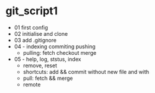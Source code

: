 # git_script1
- 01 first config
- 02 initialise and clone
- 03 add .gitignore
- 04 - indexing commiting pushing
   - pulling: fetch checkout merge
- 05 - help, log, ststus, index
   - remove, reset
   - shortcuts: add && commit without new file and with
   - pull: fetch && merge
   - remote
